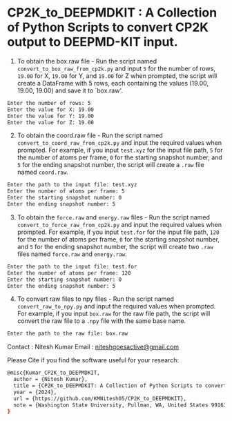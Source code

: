 # CP2K_to_DEEPMDKIT : A Collection of Python Scripts to convert CP2K output to DEEPMD-KIT input. 


1. To obtain the box.raw file -
   Run the script named `convert_to_box_raw_from_cp2k.py` and input `5` for the number of rows, `19.00` for X, `19.00` for Y, and `19.00` for Z when prompted, the script will create a DataFrame with 5 rows, each containing the values (19.00, 19.00, 19.00) and save it to `box.raw'.

```sh
Enter the number of rows: 5
Enter the value for X: 19.00
Enter the value for Y: 19.00
Enter the value for Z: 19.00
```

2. To obtain the coord.raw file -
   Run the script named `convert_to_coord_raw_from_cp2k.py` and input the required values when prompted. For example, if you input `test.xyz` for the input file path, `5` for the number of atoms per frame, `0` for the starting snapshot number, and `5` for the ending snapshot number, the script will create a `.raw` file named `coord.raw`.

```sh
Enter the path to the input file: test.xyz
Enter the number of atoms per frame: 5
Enter the starting snapshot number: 0
Enter the ending snapshot number: 5
```
   
3. To obtain the `force.raw` and `energy.raw` files -
   Run the script named `convert_to_force_raw_from_cp2k.py` and input the required values when prompted. For example, if you input `test.for` for the input file path, `120` for the number of atoms per frame, `0` for the starting snapshot number, and `5` for the ending snapshot number, the script will create two `.raw` files named `force.raw` and `energy.raw`.

```sh
Enter the path to the input file: test.for
Enter the number of atoms per frame: 120
Enter the starting snapshot number: 0
Enter the ending snapshot number: 5
```

4. To convert raw files to npy files -
   Run the script named `convert_raw_to_npy.py` and input the required values when prompted. For example, if you input `box.raw` for the raw file path, the script will convert the raw file to a `.npy` file with the same base name.

```sh
Enter the path to the raw file: box.raw
```

Contact : Nitesh Kumar 
Email : niteshgoesactive@gmail.com

Please Cite if you find the software useful for your research: 

```sh
@misc{Kumar_CP2K_to_DEEPMDKIT,
  author = {Nitesh Kumar},
  title = {CP2K_to_DEEPMDKIT: A Collection of Python Scripts to convert CP2K output to DEEPMD-KIT input},
  year = {2024},
  url = {https://github.com/KMNitesh05/CP2K_to_DEEPMDKIT},
  note = {Washington State University, Pullman, WA, United States 99163}
}
```


